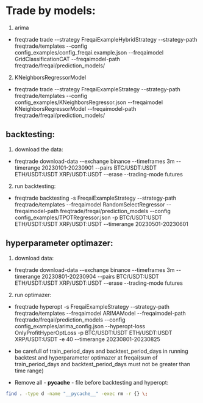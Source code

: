 # Trade by models:
1. arima
- freqtrade trade --strategy FreqaiExampleHybridStrategy --strategy-path freqtrade/templates --config config_examples/config_freqai.example.json --freqaimodel GridClassificationCAT --freqaimodel-path freqtrade/freqai/prediction_models/ 

2. KNeighborsRegressorModel
- freqtrade trade --strategy FreqaiExampleStrategy --strategy-path freqtrade/templates --config config_examples/KNeighborsRegressor.json --freqaimodel KNeighborsRegressorModel --freqaimodel-path freqtrade/freqai/prediction_models/ 

## backtesting:
1. download the data:
- freqtrade download-data --exchange binance --timeframes 3m  --timerange 20230101-20230901 --pairs BTC/USDT:USDT ETH/USDT:USDT XRP/USDT:USDT  --erase --trading-mode futures

2. run backtesting:
- freqtrade backtesting -s FreqaiExampleStrategy --strategy-path freqtrade/templates  --freqaimodel RandomSelectRegressor --freqaimodel-path freqtrade/freqai/prediction_models --config config_examples/TPOTRegressor.json  -p BTC/USDT:USDT ETH/USDT:USDT XRP/USDT:USDT  --timerange 20230501-20230601


## hyperparameter optimazer:
1. download data:
- freqtrade download-data --exchange binance --timeframes 3m  --timerange 20230801-20230904 --pairs BTC/USDT:USDT ETH/USDT:USDT XRP/USDT:USDT  --erase --trading-mode futures
2. run optimazer:

-  freqtrade hyperopt -s FreqaiExampleStrategy --strategy-path freqtrade/templates  --freqaimodel ARIMAModel --freqaimodel-path freqtrade/freqai/prediction_models --config config_examples/arima_config.json --hyperopt-loss OnlyProfitHyperOptLoss -p BTC/USDT:USDT ETH/USDT:USDT XRP/USDT:USDT -e 40 --timerange 20230801-20230825


* be carefull of train_period_days and backtest_period_days in running backtest and hyperparameter optimazer at freqai(sum of train_period_days and backtest_period_days must not be greater than time range)

* Remove all - __pycache__ - file before backtesting and hyperopt:

```bash
find . -type d -name "__pycache__" -exec rm -r {} \;
```
